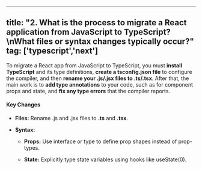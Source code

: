 
---
title: "2. What is the process to migrate a React application from JavaScript to TypeScript?\nWhat files or syntax changes typically occur?"
tag: ['typescript','next']
---

To migrate a React app from JavaScript to TypeScript, you must **install TypeScript** and its type definitions, **create a tsconfig.json file** to configure the compiler, and then **rename your .js/.jsx files to .ts/.tsx**. After that, the main work is to **add type annotations** to your code, such as for component props and state, and **fix any type errors** that the compiler reports.

#### **Key Changes**

*   **Files:** Rename .js and .jsx files to **.ts** and **.tsx**.
    
*   **Syntax:**
    
    *   **Props:** Use interface or type to define prop shapes instead of prop-types.
        
    *   **State:** Explicitly type state variables using hooks like useState(0).